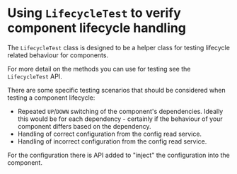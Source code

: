 # Using `LifecycleTest` to verify component lifecycle handling

The `LifecycleTest` class is designed to be a helper class for testing lifecycle
related behaviour for components.

For more detail on the methods you can use for testing see the `LifecycleTest` API.

There are some specific testing scenarios that should be considered when testing
a component lifecycle:

- Repeated `UP`/`DOWN` switching of the component's dependencies.  Ideally this would
be for each dependency - certainly if the behaviour of your component differs based on
the dependency.
- Handling of correct configuration from the config read service.
- Handling of incorrect configuration from the config read service.

For the configuration there is API added to "inject" the configuration into the component.
